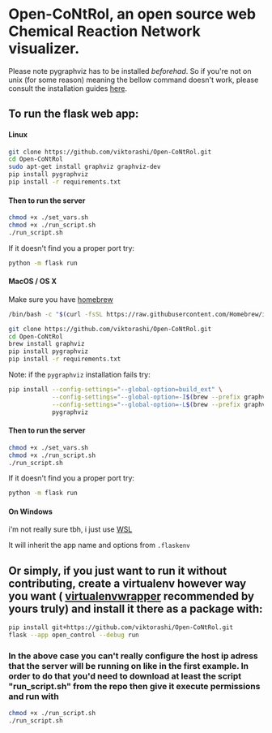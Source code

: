 # Open-CoNtRol, an open source web Chemical Reaction Network visualizer.

Please note pygraphviz has to be installed *beforehad*. So if you're not on unix (for some reason) meaning the bellow command doesn't work, please consult the installation guides [here](https://pygraphviz.github.io/documentation/stable/install.html).

## To run the flask web app:

#### Linux
```bash
git clone https://github.com/viktorashi/Open-CoNtRol.git
cd Open-CoNtRol
sudo apt-get install graphviz graphviz-dev
pip install pygraphviz
pip install -r requirements.txt
```

#### Then to run the server
```bash
chmod +x ./set_vars.sh 
chmod +x ./run_script.sh
./run_script.sh
```


If it doesn't find you a proper port try:

```bash
python -m flask run
```


#### MacOS / OS X
Make sure you have [homebrew](https://brew.sh)
```bash
/bin/bash -c "$(curl -fsSL https://raw.githubusercontent.com/Homebrew/install/HEAD/install.sh)"
```
```bash
git clone https://github.com/viktorashi/Open-CoNtRol.git
cd Open-CoNtRol
brew install graphviz
pip install pygraphviz
pip install -r requirements.txt
```
Note: if the `pygraphviz` installation fails try:
```bash
pip install --config-settings="--global-option=build_ext" \
            --config-settings="--global-option=-I$(brew --prefix graphviz)/include/" \
            --config-settings="--global-option=-L$(brew --prefix graphviz)/lib/" \
            pygraphviz
```

#### Then to run the server
```bash
chmod +x ./set_vars.sh 
chmod +x ./run_script.sh
./run_script.sh
```


If it doesn't find you a proper port try:

```bash
python -m flask run
```

#### On Windows
i'm not really sure tbh, i just use [WSL](https://learn.microsoft.com/en-us/windows/wsl/install)

It will inherit the app name and options from `.flaskenv`
## Or simply, if you just want to run it without contributing, create a virtualenv however way you want ( [virtualenvwrapper](https://virtualenvwrapper.readthedocs.io/en/stable/install.html#basic-installation) recommended by yours truly) and install it there as a package with:
```bash
pip install git+https://github.com/viktorashi/Open-CoNtRol.git
flask --app open_control --debug run
```
### In the above case you can't really configure the host ip adress that the server will be running on like in the first example. In order to do that you'd need to download at least the script "run_script.sh" from the repo then give it execute permissions and run with
```bash
chmod +x ./run_script.sh
./run_script.sh
```
